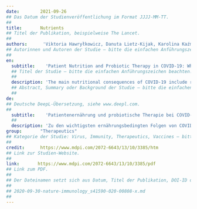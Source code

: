 ```yaml
---
date:        2021-09-26
## Das Datum der Studienveröffentlichung im Format JJJJ-MM-TT.
##
title:       Nutrients
## Titel der Publikation, beispielweise The Lancet.
##
authors:      'Viktoria Hawryłkowicz, Danuta Lietz-Kijak, Karolina Kaźmierczak-Siedlecka, Joanna Sołek-Pastuszka, Laura Stachowska, Marcin Folwarski, Miłosz Parczewski, Ewa Stachowska'
## Autorinnen und Autoren der Studie – bitte die einfachen Anführungszeichen beachten!
##
en:
  subtitle:    'Patient Nutrition and Probiotic Therapy in COVID-19: What Do We Know in 2021?'
  ## Titel der Studie – bitte die einfachen Anführungszeichen beachten!
  ##
  description: 'The main nutritional consequences of COVID-19 include reduced food intake, hypercatabolism, and rapid muscle wasting. Some studies showed that malnutrition is a significant problem among patients hospitalized due to COVID-19 infection, and the outcome of patients with SARS-CoV-2 is strongly associated with their nutritional status. The purpose of this study was to collect useful information about the possible elements of nutritional and probiotic therapy in patients infected with the SARS-CoV-2 virus. A narrative review of the literature, including studies published up to 13 September 2021. Probiotics may support patients by inhibiting the ACE2 receptor, i.e., the passage of the virus into the cell, and may also be effective in suppressing the immune response caused by the proinflammatory cytokine cascade. In patients’ diet, it is crucial to ensure an adequate intake of micronutrients, such as omega-3 fatty acids (at 2–4 g/d), selenium (300–450 μg/d) and zinc (30–50 mg/d), and vitamins A (900–700 µg/d), E (135 mg/d), D (20,000–50,000 IU), C (1–2 g/d), B6, and B12. Moreover, the daily calorie intake should amount to ≥1500–2000 with 75–100 g of protein. In conclusion, the treatment of gut dysbiosis involving an adequate intake of prebiotic dietary fiber and probiotics could turn out to be an immensely helpful instrument for immunomodulation, both in COVID-19 patients and prophylactically in individuals with no history of infection.'
  ## Abstract, Summary oder Background der Studie – bitte die einfachen Anführungszeichen beachten!
  ##
de: 
## Deutsche DeepL-Übersetzung, siehe www.deepl.com.
##
  subtitle:    'Patientenernährung und probiotische Therapie bei COVID-19: Was wissen wir im Jahr 2021?'
  ##
  description: 'Zu den wichtigsten ernährungsbedingten Folgen von COVID-19 gehören eine verminderte Nahrungsaufnahme, Hyperkatabolismus und schneller Muskelschwund. Einige Studien haben gezeigt, dass Unterernährung bei Patienten, die aufgrund einer COVID-19-Infektion ins Krankenhaus eingeliefert werden, ein erhebliches Problem darstellt, und dass der Ausgang von Patienten mit SARS-CoV-2 stark mit ihrem Ernährungszustand zusammenhängt. Ziel dieser Studie war, nützliche Informationen über die möglichen Elemente einer Ernährungs- und Probiotikatherapie bei Patienten zu sammeln, die mit dem SARS-CoV-2-Virus infiziert sind. Es handelt sich um einen narrativen Überblick über die Literatur, einschließlich Studien, die bis zum 13. September 2021 veröffentlicht wurden. Probiotika können unterstützen, indem sie den ACE2-Rezeptor, d. h. die Passage des Virus in die Zelle, hemmen und möglicherweise auch die durch die proinflammatorische Zytokinkaskade verursachte Immunreaktion unterdrücken. Bei der Ernährung der Patienten muss unbedingt auf eine ausreichende Zufuhr von Mikronährstoffen wie Omega-3-Fettsäuren (2-4 g/d), Selen (300-450 μg/d) und Zink (30-50 mg/d) sowie die Vitamine A (900-700 µg/d), E (135 mg/d), D (20.000-50.000 IE), C (1-2 g/d), B6 und B12 geachtet werden. Außerdem sollte die tägliche Kalorienzufuhr ≥1500-2000 mit 75-100 g Eiweiß betragen. Zusammenfassend lässt sich sagen, dass sich die Behandlung der Darmdysbiose mit einer angemessenen Zufuhr von präbiotischen Ballaststoffen und Probiotika als äußerst hilfreiches Instrument zur Immunmodulation erweisen könnte, sowohl bei COVID-19-Patienten als auch prophylaktisch bei Personen ohne Infektionsgeschichte.'
group:       "Therapeutics"
## Kategorie der Studie: Virus, Immunity, Therapeutics, Vaccines – bitte die Anführungszeichen beachten!
##
credit:      https://www.mdpi.com/2072-6643/13/10/3385/htm
## Link zur Studien-Website.
##
link:       https://www.mdpi.com/2072-6643/13/10/3385/pdf
## Link zum PDF.
##
## Der Dateinamen setzt sich aus Datum, Titel der Publikation, DOI-ID der Studie (nach dem letzten Slash) und der Dateiendung zusammen. Bitte den Unterstrich vor der DOI-ID beachten!
##
## 2020-09-30-nature-immunology_s41590-020-00808-x.md
##
---
```

<object data="{{ page.link }}" style='height:calc(100vh - 400px); width: 100%' type='application/pdf'></object>